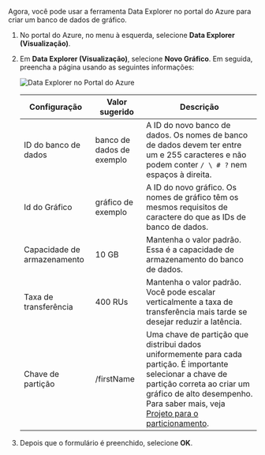 Agora, você pode usar a ferramenta Data Explorer no portal do Azure para criar um banco de dados de gráfico. 

1. No portal do Azure, no menu à esquerda, selecione **Data Explorer (Visualização)**.

2. Em **Data Explorer (Visualização)**, selecione **Novo Gráfico**. Em seguida, preencha a página usando as seguintes informações:

    ![Data Explorer no Portal do Azure](./media/cosmos-db-create-graph/azure-cosmosdb-data-explorer.png)

    Configuração|Valor sugerido|Descrição
    ---|---|---
    ID do banco de dados|banco de dados de exemplo|A ID do novo banco de dados. Os nomes de banco de dados devem ter entre um e 255 caracteres e não podem conter `/ \ # ?` nem espaços à direita.
    Id do Gráfico|gráfico de exemplo|A ID do novo gráfico. Os nomes de gráfico têm os mesmos requisitos de caractere do que as IDs de banco de dados.
    Capacidade de armazenamento| 10 GB|Mantenha o valor padrão. Essa é a capacidade de armazenamento do banco de dados.
    Taxa de transferência|400 RUs|Mantenha o valor padrão. Você pode escalar verticalmente a taxa de transferência mais tarde se desejar reduzir a latência.
    Chave de partição|/firstName|Uma chave de partição que distribui dados uniformemente para cada partição. É importante selecionar a chave de partição correta ao criar um gráfico de alto desempenho. Para saber mais, veja [Projeto para o particionamento](../articles/cosmos-db/partition-data.md#designing-for-partitioning).

3. Depois que o formulário é preenchido, selecione **OK**.
